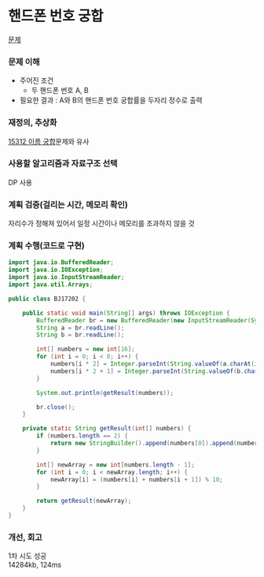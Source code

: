 # 핸드폰 번호 궁합
[문제](https://www.acmicpc.net/problem/17202)

### 문제 이해
- 주어진 조건  
  - 두 핸드폰 번호 A, B  
- 필요한 결과 : A와 B의 핸드폰 번호 궁합률을 두자리 정수로 출력  

### 재정의, 추상화
[15312 이름 궁합](https://github.com/proceane/algorithm-study/blob/master/DP/15312_%EC%9D%B4%EB%A6%84_%EA%B6%81%ED%95%A9.md)문제와 유사

### 사용할 알고리즘과 자료구조 선택
DP 사용

### 계획 검증(걸리는 시간, 메모리 확인)
자리수가 정해져 있어서 일정 시간이나 메모리를 초과하지 않을 것

### 계획 수행(코드로 구현)
```java
import java.io.BufferedReader;
import java.io.IOException;
import java.io.InputStreamReader;
import java.util.Arrays;

public class BJ17202 {

    public static void main(String[] args) throws IOException {
        BufferedReader br = new BufferedReader(new InputStreamReader(System.in));
        String a = br.readLine();
        String b = br.readLine();

        int[] numbers = new int[16];
        for (int i = 0; i < 8; i++) {
            numbers[i * 2] = Integer.parseInt(String.valueOf(a.charAt(i)));
            numbers[i * 2 + 1] = Integer.parseInt(String.valueOf(b.charAt(i)));
        }

        System.out.println(getResult(numbers));

        br.close();
    }

    private static String getResult(int[] numbers) {
        if (numbers.length == 2) {
            return new StringBuilder().append(numbers[0]).append(numbers[1]).toString();
        }

        int[] newArray = new int[numbers.length - 1];
        for (int i = 0; i < newArray.length; i++) {
            newArray[i] = (numbers[i] + numbers[i + 1]) % 10;
        }

        return getResult(newArray);
    }
}

```
### 개선, 회고
1차 시도 성공  
14284kb, 124ms